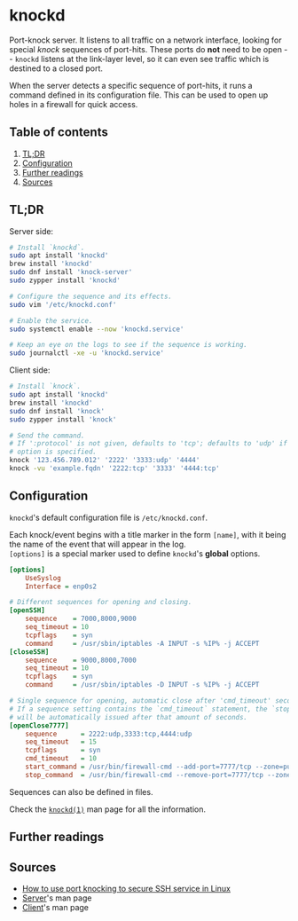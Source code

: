 # knockd

Port-knock server. It listens to all traffic on a network interface, looking for special _knock_ sequences of port-hits. These ports do **not** need to be open -- `knockd` listens at the link-layer level, so it can even see traffic which is destined to a closed port.

When the server detects a specific sequence of port-hits, it runs a command defined in its configuration file. This can be used to open up holes in a firewall for quick access.

## Table of contents <!-- omit in toc -->

1. [TL;DR](#tldr)
1. [Configuration](#configuration)
1. [Further readings](#further-readings)
1. [Sources](#sources)

## TL;DR

Server side:

```sh
# Install `knockd`.
sudo apt install 'knockd'
brew install 'knockd'
sudo dnf install 'knock-server'
sudo zypper install 'knockd'

# Configure the sequence and its effects.
sudo vim '/etc/knockd.conf'

# Enable the service.
sudo systemctl enable --now 'knockd.service'

# Keep an eye on the logs to see if the sequence is working.
sudo journalctl -xe -u 'knockd.service'
```

Client side:

```sh
# Install `knock`.
sudo apt install 'knockd'
brew install 'knockd'
sudo dnf install 'knock'
sudo zypper install 'knock'

# Send the command.
# If ':protocol' is not given, defaults to 'tcp'; defaults to 'udp' if the '-u'
# option is specified.
knock '123.456.789.012' '2222' '3333:udp' '4444'
knock -vu 'example.fqdn' '2222:tcp' '3333' '4444:tcp'
```

## Configuration

`knockd`'s default configuration file is `/etc/knockd.conf`.

Each knock/event begins with a title marker in the form `[name]`, with it being the name of the event that will appear in the log.<br/>
`[options]` is a special marker used to define `knockd`'s **global** options.

```ini
[options]
	UseSyslog
	Interface = enp0s2

# Different sequences for opening and closing.
[openSSH]
    sequence    = 7000,8000,9000
    seq_timeout = 10
    tcpflags    = syn
    command     = /usr/sbin/iptables -A INPUT -s %IP% -j ACCEPT
[closeSSH]
    sequence    = 9000,8000,7000
    seq_timeout = 10
    tcpflags    = syn
    command     = /usr/sbin/iptables -D INPUT -s %IP% -j ACCEPT

# Single sequence for opening, automatic close after 'cmd_timeout' seconds.
# If a sequence setting contains the `cmd_timeout` statement, the `stop_command`
# will be automatically issued after that amount of seconds.
[openClose7777]
	sequence      = 2222:udp,3333:tcp,4444:udp
	seq_timeout   = 15
	tcpflags      = syn
	cmd_timeout   = 10
	start_command = /usr/bin/firewall-cmd --add-port=7777/tcp --zone=public
	stop_command  = /usr/bin/firewall-cmd --remove-port=7777/tcp --zone=public
```

Sequences can also be defined in files.

Check the [`knockd(1)`][knockd man page] man page for all the information.

## Further readings

## Sources

- [How to use port knocking to secure SSH service in Linux]
- [Server][knockd man page]'s man page
- [Client][knock man page]'s man page

<!-- upstream -->
<!-- internal references -->
<!-- external references -->
[how to use port knocking to secure ssh service in linux]: https://www.tecmint.com/port-knocking-to-secure-ssh/
[knockd man page]: https://linux.die.net/man/1/knockd
[knock man page]: https://linux.die.net/man/1/knock
